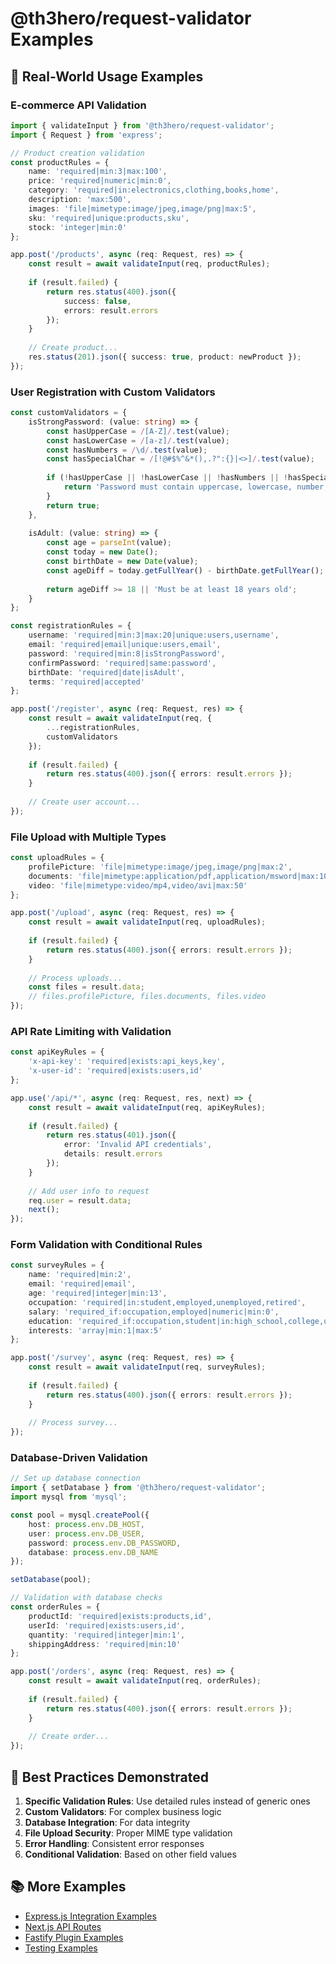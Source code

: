 # @th3hero/request-validator Examples

## 🚀 Real-World Usage Examples

### E-commerce API Validation

```typescript
import { validateInput } from '@th3hero/request-validator';
import { Request } from 'express';

// Product creation validation
const productRules = {
    name: 'required|min:3|max:100',
    price: 'required|numeric|min:0',
    category: 'required|in:electronics,clothing,books,home',
    description: 'max:500',
    images: 'file|mimetype:image/jpeg,image/png|max:5',
    sku: 'required|unique:products,sku',
    stock: 'integer|min:0'
};

app.post('/products', async (req: Request, res) => {
    const result = await validateInput(req, productRules);
    
    if (result.failed) {
        return res.status(400).json({ 
            success: false, 
            errors: result.errors 
        });
    }
    
    // Create product...
    res.status(201).json({ success: true, product: newProduct });
});
```

### User Registration with Custom Validators

```typescript
const customValidators = {
    isStrongPassword: (value: string) => {
        const hasUpperCase = /[A-Z]/.test(value);
        const hasLowerCase = /[a-z]/.test(value);
        const hasNumbers = /\d/.test(value);
        const hasSpecialChar = /[!@#$%^&*(),.?":{}|<>]/.test(value);
        
        if (!hasUpperCase || !hasLowerCase || !hasNumbers || !hasSpecialChar) {
            return 'Password must contain uppercase, lowercase, number, and special character';
        }
        return true;
    },
    
    isAdult: (value: string) => {
        const age = parseInt(value);
        const today = new Date();
        const birthDate = new Date(value);
        const ageDiff = today.getFullYear() - birthDate.getFullYear();
        
        return ageDiff >= 18 || 'Must be at least 18 years old';
    }
};

const registrationRules = {
    username: 'required|min:3|max:20|unique:users,username',
    email: 'required|email|unique:users,email',
    password: 'required|min:8|isStrongPassword',
    confirmPassword: 'required|same:password',
    birthDate: 'required|date|isAdult',
    terms: 'required|accepted'
};

app.post('/register', async (req: Request, res) => {
    const result = await validateInput(req, {
        ...registrationRules,
        customValidators
    });
    
    if (result.failed) {
        return res.status(400).json({ errors: result.errors });
    }
    
    // Create user account...
});
```

### File Upload with Multiple Types

```typescript
const uploadRules = {
    profilePicture: 'file|mimetype:image/jpeg,image/png|max:2',
    documents: 'file|mimetype:application/pdf,application/msword|max:10',
    video: 'file|mimetype:video/mp4,video/avi|max:50'
};

app.post('/upload', async (req: Request, res) => {
    const result = await validateInput(req, uploadRules);
    
    if (result.failed) {
        return res.status(400).json({ errors: result.errors });
    }
    
    // Process uploads...
    const files = result.data;
    // files.profilePicture, files.documents, files.video
});
```

### API Rate Limiting with Validation

```typescript
const apiKeyRules = {
    'x-api-key': 'required|exists:api_keys,key',
    'x-user-id': 'required|exists:users,id'
};

app.use('/api/*', async (req: Request, res, next) => {
    const result = await validateInput(req, apiKeyRules);
    
    if (result.failed) {
        return res.status(401).json({ 
            error: 'Invalid API credentials',
            details: result.errors 
        });
    }
    
    // Add user info to request
    req.user = result.data;
    next();
});
```

### Form Validation with Conditional Rules

```typescript
const surveyRules = {
    name: 'required|min:2',
    email: 'required|email',
    age: 'required|integer|min:13',
    occupation: 'required|in:student,employed,unemployed,retired',
    salary: 'required_if:occupation,employed|numeric|min:0',
    education: 'required_if:occupation,student|in:high_school,college,university',
    interests: 'array|min:1|max:5'
};

app.post('/survey', async (req: Request, res) => {
    const result = await validateInput(req, surveyRules);
    
    if (result.failed) {
        return res.status(400).json({ errors: result.errors });
    }
    
    // Process survey...
});
```

### Database-Driven Validation

```typescript
// Set up database connection
import { setDatabase } from '@th3hero/request-validator';
import mysql from 'mysql';

const pool = mysql.createPool({
    host: process.env.DB_HOST,
    user: process.env.DB_USER,
    password: process.env.DB_PASSWORD,
    database: process.env.DB_NAME
});

setDatabase(pool);

// Validation with database checks
const orderRules = {
    productId: 'required|exists:products,id',
    userId: 'required|exists:users,id',
    quantity: 'required|integer|min:1',
    shippingAddress: 'required|min:10'
};

app.post('/orders', async (req: Request, res) => {
    const result = await validateInput(req, orderRules);
    
    if (result.failed) {
        return res.status(400).json({ errors: result.errors });
    }
    
    // Create order...
});
```

## 🎯 Best Practices Demonstrated

1. **Specific Validation Rules**: Use detailed rules instead of generic ones
2. **Custom Validators**: For complex business logic
3. **Database Integration**: For data integrity
4. **File Upload Security**: Proper MIME type validation
5. **Error Handling**: Consistent error responses
6. **Conditional Validation**: Based on other field values

## 📚 More Examples

- [Express.js Integration Examples](./examples/express.md)
- [Next.js API Routes](./examples/nextjs.md)
- [Fastify Plugin Examples](./examples/fastify.md)
- [Testing Examples](./examples/testing.md) 
